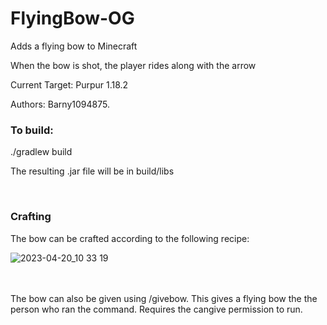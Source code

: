 # FlyingBow-OG
Adds a flying bow to Minecraft

When the bow is shot, the player rides along with the arrow

Current Target: Purpur 1.18.2

Authors: Barny1094875.

<h3>To build:</h3>

./gradlew build

The resulting .jar file will be in build/libs

<br>
<h3>Crafting</h3>
The bow can be crafted according to the following recipe:

![2023-04-20_10 33 19](https://user-images.githubusercontent.com/128558829/233399588-72e6a73e-7a2a-4ac7-85da-8bd88ae7de6b.png)

<br>
<br>
The bow can also be given using /givebow. This gives a flying bow the the person who ran the command. Requires the cangive permission to run.
